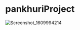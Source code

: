 # pankhuriProject

![Screenshot_1609994214](https://user-images.githubusercontent.com/55195660/103851566-19ba6e00-50d0-11eb-8c70-cce60610e404.png)
